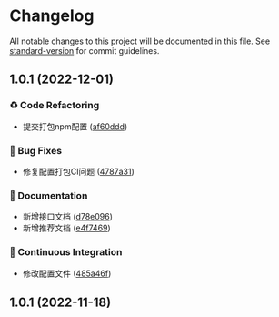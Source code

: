 # Changelog

All notable changes to this project will be documented in this file. See [standard-version](https://github.com/conventional-changelog/standard-version) for commit guidelines.

## 1.0.1 (2022-12-01)


### ♻ Code Refactoring

* 提交打包npm配置 ([af60ddd](https://github.com/879733672/tool-ts/commit/af60ddd))


### 🐛 Bug Fixes

* 修复配置打包CI问题 ([4787a31](https://github.com/879733672/tool-ts/commit/4787a31))


### 📝 Documentation

* 新增接口文档 ([d78e096](https://github.com/879733672/tool-ts/commit/d78e096))
* 新增推荐文档 ([e4f7469](https://github.com/879733672/tool-ts/commit/e4f7469))


### 🔧 Continuous Integration

* 修改配置文件 ([485a46f](https://github.com/879733672/tool-ts/commit/485a46f))



## 1.0.1 (2022-11-18)
